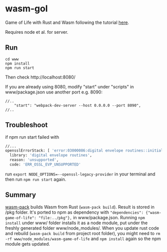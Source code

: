 # wasm-gol

Game of Life with Rust and Wasm following the tutorial [here](https://rustwasm.github.io/docs/book/game-of-life/implementing.html).

Requires node et al. for server.


## Run

```
cd www
npm install 
npm run start
```

Then check http://localhost:8080/ 

If you are already using 8080, modify "start" under "scripts" in www/package.json use another port e.g. 8090:

```
//..
    "start": "webpack-dev-server --host 0.0.0.0 --port 8090",
//..
```


## Troubleshoot


if npm run start failed with 
```sh
//...
opensslErrorStack: [ 'error:03000086:digital envelope routines::initialization error' ],
  library: 'digital envelope routines',
  reason: 'unsupported',
  code: 'ERR_OSSL_EVP_UNSUPPORTED'
```
run `export NODE_OPTIONS=--openssl-legacy-provider` in your terminal and then run `npm run start` again.


## Summary

[wasm-pack](https://rustwasm.github.io/wasm-pack/installer/) builds Wasm from Rust (`wasm-pack build`). 
Result is stored in /pkg folder. It's ported to npm as dependency with 
`"dependencies": {"wasm-game-of-life": "file:../pkg"},` in www/package.json. Running `npm install` under www/ 
folder installs it as a node module, put under the freshly generated folder www/node_modules/. When you update 
rust code and rebuild (`wasm-pack build` from project root folder), you might need to 
`rm -rf www/node_modules/wasm-game-of-life` and `npm install` again so the npm module gets updated.




